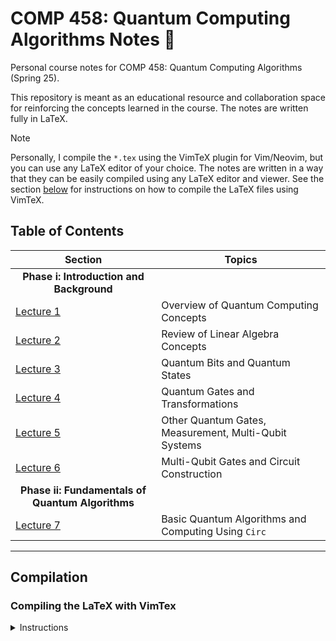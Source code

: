 # COMP 458: Quantum Computing Algorithms Notes 🧬

Personal course notes for COMP 458: Quantum Computing Algorithms (Spring 25).

This repository is meant as an educational resource and collaboration space
for reinforcing the concepts learned in the course. The notes are written fully
in LaTeX.

> [!NOTE]
> Personally, I compile the `*.tex` using the VimTeX plugin for Vim/Neovim, but
> you can use any LaTeX editor of your choice. The notes are written in a way that
> they can be easily compiled using any LaTeX editor and viewer. See the section
> [below](#compiling-the-latex-with-vimtex) for instructions on how to compile the
> LaTeX files using VimTeX.

## Table of Contents

| Section                                                                                 | Topics                                                |
| --------------------------------------------------------------------------------------- | ----------------------------------------------------- |
| <div align="center"><strong>Phase i: Introduction and Background</strong></div>         |                                                       |
| [Lecture 1](./lectures/phase-i/lecture1.tex)                                            | Overview of Quantum Computing Concepts                |
| [Lecture 2](./lectures/phase-i/lecture2.tex)                                            | Review of Linear Algebra Concepts                     |
| [Lecture 3](./lectures/phase-i/lecture3.tex)                                            | Quantum Bits and Quantum States                       |
| [Lecture 4](./lectures/phase-i/lecture4.tex)                                            | Quantum Gates and Transformations                     |
| [Lecture 5](./lectures/phase-i/lecture5.tex)                                            | Other Quantum Gates, Measurement, Multi-Qubit Systems |
| [Lecture 6](./lectures/phase-i/lecture6.tex)                                            | Multi-Qubit Gates and Circuit Construction            |
| <div align="center"><strong>Phase ii: Fundamentals of Quantum Algorithms</strong></div> |                                                       |
| [Lecture 7](./lectures/phase-ii/lecture7.tex)                                           | Basic Quantum Algorithms and Computing Using `Circ`   |

---

## Compilation

### Compiling the LaTeX with VimTex

<details>
<summary>Instructions</summary>

1. Clone the repository:

```code
git clone https://github.com/micahkepe/comp458-notes.git
cd comp458-notes
```

2. Open the `main.tex` file in Vim or Neovim:

```
nvim main.tex
```

3. Ensure that you have the [`VimTeX`](https://github.com/lervag/vimtex) plugin
   installed. This will be used to compile the LaTeX files and preview the PDF in
   real-time in a PDF viewer of your choice (I use `sioyek`).

4. Compile the LaTeX file by running the following command in Vim:

   ```
   :VimTexCompile
   ```

5. Preview the compiled PDF:

   ```
   :VimTexView
   ```

</details>

